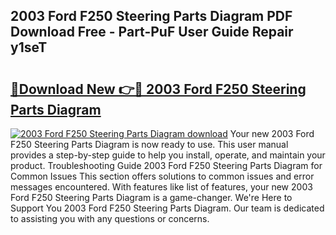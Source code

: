 ## 2003 Ford F250 Steering Parts Diagram PDF Download Free - Part-PuF User Guide Repair y1seT

# <h2><a href="http://dfkcdhr.blite.top/?on=2003+Ford+F250+Steering+Parts+Diagram">🔗Download New 👉🔴 2003 Ford F250 Steering Parts Diagram</a></h2>

[![2003 Ford F250 Steering Parts Diagram download](https://i.imgur.com/lujVjoI.png)](http://dfkcdhr.blite.top/?on=2003+Ford+F250+Steering+Parts+Diagram)
Your new 2003 Ford F250 Steering Parts Diagram is now ready to use. This user manual provides a step-by-step guide to help you install, operate, and maintain your product. Troubleshooting Guide 2003 Ford F250 Steering Parts Diagram for Common Issues This section offers solutions to common issues and error messages encountered. With features like list of features, your new 2003 Ford F250 Steering Parts Diagram is a game-changer. We're Here to Support You 2003 Ford F250 Steering Parts Diagram. Our team is dedicated to assisting you with any questions or concerns.
